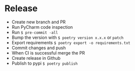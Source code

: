 # Release
* Create new branch and PR
* Run PyCharm code inspection
* Run `$ pre-commit -all`
* Bump the version with `$ poetry version x.x.x` or `patch`
* Export requirements `$ poetry export -o requirements.txt`
* Commit changes and push
* When CI is successful merge the PR
* Create release in Github
* Publish to pypi `$ poetry publish`